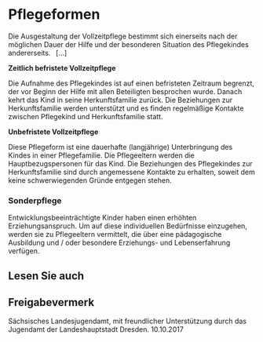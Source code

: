 # Pflegeformen

Die Ausgestaltung der Vollzeitpflege bestimmt sich einerseits nach der möglichen Dauer der Hilfe und der besonderen Situation des Pflegekindes andererseits.  [...]

**Zeitlich befristete Vollzeitpflege**

Die Aufnahme des Pflegekindes ist auf einen befristeten Zeitraum begrenzt, der vor Beginn der Hilfe mit allen Beteiligten besprochen wurde. Danach kehrt das Kind in seine Herkunftsfamilie zurück. Die Beziehungen zur Herkunftsfamilie werden unterstützt und es finden regelmäßige Kontakte zwischen Pflegekind und Herkunftsfamilie statt.

**Unbefristete Vollzeitpflege**

Diese Pflegeform ist eine dauerhafte (langjährige) Unterbringung des Kindes in einer Pflegefamilie. Die Pflegeeltern werden die Hauptbezugspersonen für das Kind. Die Beziehungen des Pflegekindes zur Herkunftsfamilie sind durch angemessene Kontakte zu erhalten, soweit dem keine schwerwiegenden Gründe entgegen stehen.

### Sonderpflege

Entwicklungsbeeinträchtigte Kinder haben einen erhöhten Erziehungsanspruch. Um auf diese individuellen Bedürfnisse einzugehen, werden sie zu Pflegeeltern vermittelt, die über eine pädagogische Ausbildung und / oder besondere Erziehungs- und Lebenserfahrung verfügen.

## Lesen Sie auch

## Freigabevermerk

Sächsisches Landesjugendamt, mit freundlicher Unterstützung durch das Jugendamt der Landeshauptstadt Dresden. 10.10.2017
